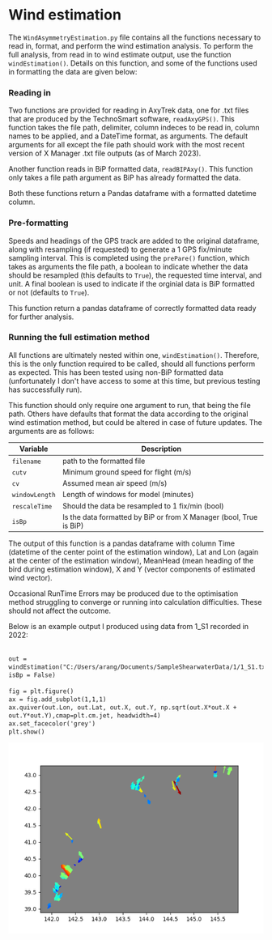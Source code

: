 # Wind estimation

The `WindAsymmetryEstimation.py` file contains all the functions necessary to read in, format, and perform the wind estimation analysis. To perform the full analysis, from read in to wind estimate output, use the function `windEstimation()`. Details on this function, and some of the functions used in formatting the data are given below:

### Reading in

Two functions are provided for reading in AxyTrek data, one for .txt files that are produced by the TechnoSmart software, `readAxyGPS()`. This function takes the file path, delimiter, column indeces to be read in, column names to be applied, and a DateTime format, as arguments. The default arguments for all except the file path should work with the most recent version of X Manager .txt file outputs (as of March 2023).

Another function reads in BiP formatted data, `readBIPAxy()`. This function only takes a file path argument as BiP has already formatted the data.

Both these functions return a Pandas dataframe with a formatted datetime column.

### Pre-formatting

Speeds and headings of the GPS track are added to the original dataframe, along with resampling (if requested) to generate a 1 GPS fix/minute sampling interval. This is completed using the `prePare()` function, which takes as arguments the file path, a boolean to indicate whether the data should be resampled (this defaults to `True`), the requested time interval, and unit. A final boolean is used to indicate if the orginial data is BiP formatted or not (defaults to `True`).

This function return a pandas dataframe of correctly formatted data ready for further analysis.

### Running the full estimation method

All functions are ultimately nested within one, `windEstimation()`. Therefore, this is the only function required to be called, should all functions perform as expected. This has been tested using non-BiP formatted data (unfortunately I don't have access to some at this time, but previous testing has successfully run).

This function should only require one argument to run, that being the file path. Others have defaults that format the data according to the original wind estimation method, but could be altered in case of future updates. The arguments are as follows:

| Variable | Description |
| ---------- | --------------------------- |
| `filename` | path to the formatted file |
| `cutv` | Minimum ground speed for flight (m/s) |
| `cv` | Assumed mean air speed (m/s) |
| `windowLength` | Length of windows for model (minutes) |
| `rescaleTime` | Should the data be resampled to 1 fix/min (bool) |
| `isBp` | Is the data formatted by BiP or from X Manager (bool, True is BiP) |

The output of this function is a pandas dataframe with column Time (datetime of the center point of the estimation window), Lat and Lon (again at the center of the estimation window), MeanHead (mean heading of the bird during estimation window), X and Y (vector components of estimated wind vector).

Occasional RunTime Errors may be produced due to the optimisation method struggling to converge or running into calculation difficulties. These should not affect the outcome.

Below is an example output I produced using data from 1_S1 recorded in 2022:

```import matplotlib.pyplot as plt

out = windEstimation("C:/Users/arang/Documents/SampleShearwaterData/1/1_S1.txt", isBp = False)

fig = plt.figure()
ax = fig.add_subplot(1,1,1)
ax.quiver(out.Lon, out.Lat, out.X, out.Y, np.sqrt(out.X*out.X + out.Y*out.Y),cmap=plt.cm.jet, headwidth=4) 
ax.set_facecolor('grey')
plt.show()
```
<img src="ExampleOutput1_S1.png"
     alt="Output vector plot"
     style="float: left; margin-right: 10px;" />